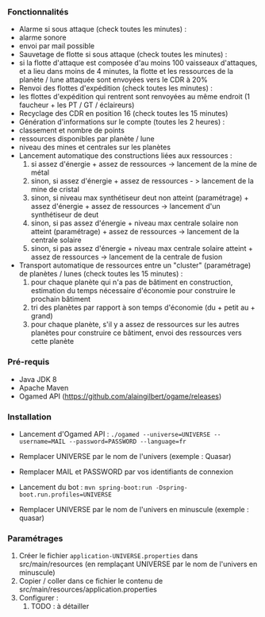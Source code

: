 ### Fonctionnalités

- Alarme si sous attaque (check toutes les minutes) :
 - alarme sonore
 - envoi par mail possible
- Sauvetage de flotte si sous attaque (check toutes les minutes) :
 - si la flotte d'attaque est composée d'au moins 100 vaisseaux d'attaques, et a lieu dans moins de 4 minutes, la flotte et les ressources de la planète / lune attaquée sont envoyées vers le CDR à 20%
- Renvoi des flottes d'expédition (check toutes les minutes) :
 - les flottes d'expédition qui rentrent sont renvoyées au même endroit (1 faucheur + les PT / GT / éclaireurs)
- Recyclage des CDR en position 16 (check toutes les 15 minutes)
- Génération d'informations sur le compte (toutes les 2 heures) :
 - classement et nombre de points
 - ressources disponibles par planète / lune
 - niveau des mines et centrales sur les planètes
- Lancement automatique des constructions liées aux ressources :
  1. si assez d'énergie + assez de ressources -> lancement de la mine de métal
  2. sinon, si assez d'énergie + assez de ressources - > lancement de la mine de cristal
  3. sinon, si niveau max synthétiseur deut non atteint (paramétrage) + assez d'énergie + assez de ressources -> lancement d'un synthétiseur de deut
  4. sinon, si pas assez d'énergie + niveau max centrale solaire non atteint (paramétrage) + assez de ressources -> lancement de la centrale solaire
  5. sinon, si pas assez d'énergie + niveau max centrale solaire atteint + assez de ressources -> lancement de la centrale de fusion
- Transport automatique de ressources entre un "cluster" (paramétrage) de planètes / lunes (check toutes les 15 minutes) :
  1. pour chaque planète qui n'a pas de bâtiment en construction, estimation du temps nécessaire d'économie pour construire le prochain bâtiment
  2. tri des planètes par rapport à son temps d'économie (du + petit au + grand)
  3. pour chaque planète, s'il y a assez de ressources sur les autres planètes pour construire ce bâtiment, envoi des ressources vers cette planète


### Pré-requis

- Java JDK 8
- Apache Maven
- Ogamed API (https://github.com/alaingilbert/ogame/releases)


### Installation

- Lancement d'Ogamed API : `./ogamed --universe=UNIVERSE --username=MAIL --password=PASSWORD --language=fr`
 - Remplacer UNIVERSE par le nom de l'univers (exemple : Quasar)
 - Remplacer MAIL et PASSWORD par vos identifiants de connexion

- Lancement du bot : `mvn spring-boot:run -Dspring-boot.run.profiles=UNIVERSE`
 - Remplacer UNIVERSE par le nom de l'univers en minuscule (exemple : quasar)


### Paramétrages

1. Créer le fichier `application-UNIVERSE.properties` dans src/main/resources (en remplaçant UNIVERSE par le nom de l'univers en minuscule)
2. Copier / coller dans ce fichier le contenu de src/main/resources/application.properties
3. Configurer :
   1. TODO : à détailler

